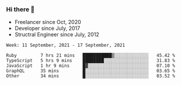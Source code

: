 ### Hi there 👋

- Freelancer since Oct, 2020
- Developer since July, 2017
- Structral Engineer since July, 2012

<!--START_SECTION:waka-->
```text
Week: 11 September, 2021 - 17 September, 2021

Ruby         7 hrs 21 mins   ███████████▒░░░░░░░░░░░░░   45.42 % 
TypeScript   5 hrs 9 mins    ████████░░░░░░░░░░░░░░░░░   31.83 % 
JavaScript   1 hr 9 mins     █▓░░░░░░░░░░░░░░░░░░░░░░░   07.10 % 
GraphQL      35 mins         █░░░░░░░░░░░░░░░░░░░░░░░░   03.65 % 
Other        34 mins         █░░░░░░░░░░░░░░░░░░░░░░░░   03.52 % 
```
<!--END_SECTION:waka-->
